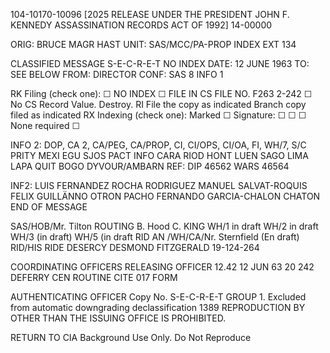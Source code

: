 104-10170-10096 [2025 RELEASE UNDER THE PRESIDENT JOHN F. KENNEDY ASSASSINATION RECORDS ACT OF 1992]
14-00000

ORIG: BRUCE MAGR HAST
UNIT: SAS/MCC/PA-PROP INDEX
EXT 134

CLASSIFIED MESSAGE
S-E-C-R-E-T
NO INDEX
DATE: 12 JUNE 1963
TO: SEE BELOW
FROM: DIRECTOR
CONF: SAS 8
INFO 1

RK Filing (check one):
☐ NO INDEX
☐ FILE IN CS FILE NO. F263 2-242
☐ No CS Record Value. Destroy.
RI File the copy as indicated
Branch copy filed as indicated
RX Indexing (check one):
Marked ☐
Signature:
☐ ☐ ☐
None required ☐

INFO 2: DOP, CA 2, CA/PEG, CA/PROP, CI, CI/OPS, CI/OA, FI, WH/7, S/C
PRITY MEXI EGU SJOS
PACT INFO
CARA RIOD HONT LUEN
SAGO LIMA LAPA QUIT
BOGO
DYVOUR/AMBARN
REF: DIP 46562
WARS 46564

INF2: LUIS FERNANDEZ ROCHA RODRIGUEZ
MANUEL SALVAT-ROQUIS
FELIX GUILLÄNNO OTRON PACHO
FERNANDO GARCIA-CHALON CHATON
END OF MESSAGE

SAS/HOB/Mr. Tilton
ROUTING
B. Hood
C. KING
WH/1
in draft
WH/2
in draft
WH/3
(in draft)
WH/5
(in draft
RID AN
/WH/CA/Nr. Sternfield (En draft)
RID/HIS
RIDE
DESERCY
DESMOND FITZGERALD
19-124-264

COORDINATING OFFICERS
RELEASING OFFICER
12.42
12 JUN 63 20 242
DEFERRY CEN
ROUTINE
CITE 017
FORM

AUTHENTICATING OFFICER
Copy No.
S-E-C-R-E-T
GROUP 1.
Excluded from automatic
downgrading
declassification
1389 REPRODUCTION BY OTHER THAN THE ISSUING OFFICE IS PROHIBITED.

RETURN TO CIA
Background Use Only.
Do Not Reproduce
